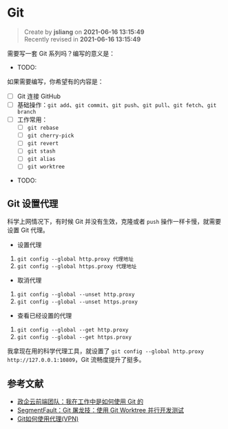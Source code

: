 Git
===

> Create by **jsliang** on **2021-06-16 13:15:49**  
> Recently revised in **2021-06-16 13:15:49**

需要写一套 Git 系列吗？编写的意义是：

* TODO:

如果需要编写，你希望有的内容是：

* [ ] Git 连接 GitHub
* [ ] 基础操作：`git add`、`git commit`、`git push`、`git pull`、`git fetch`、`git branch`
* [ ] 工作常用：
  * [ ] `git rebase`
  * [ ] `git cherry-pick`
  * [ ] `git revert`
  * [ ] `git stash`
  * [ ] `git alias`
  * [ ] `git worktree`
* TODO:

## Git 设置代理

科学上网情况下，有时候 Git 并没有生效，克隆或者 `push` 操作一样卡慢，就需要设置 Git 代理。

* 设置代理

1. `git config --global http.proxy 代理地址`
2. `git config --global https.proxy 代理地址`

* 取消代理

1. `git config --global --unset http.proxy`
2. `git config --global --unset https.proxy`

* 查看已经设置的代理

1. `git config --global --get http.proxy`
1. `git config --global --get https.proxy`

我拿现在用的科学代理工具，就设置了 `git config --global http.proxy http://127.0.0.1:10809`，Git 流畅度提升了挺多。

## 参考文献

* [政企云前端团队：我在工作中是如何使用 Git 的](https://www.zoo.team/article/how-to-use-git)
* [SegmentFault：Git 屠龙技：使用 Git Worktree 并行开发测试](https://segmentfault.com/a/1190000038508752)
* [Git如何使用代理(VPN)](https://code.iamhefang.cn/content/how-to-make-git-auto-use-vpn.html)